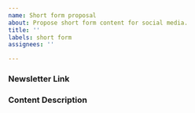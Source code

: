 ```yaml
---
name: Short form proposal
about: Propose short form content for social media.
title: ''
labels: short form
assignees: ''

---
```


<!-- Join the TRIP meme army by contributing memes, text posts, videos, etc., for social media. Fill in the below sections to share your idea. -->

### Newsletter Link

<!-- Link to a related TRIP Report newsletter, if any. -->

### Content Description

<!-- Share your content or provide a detailed description. For images, describe the visual and text elements. For videos, outline the content and key dialogue or narration. -->
